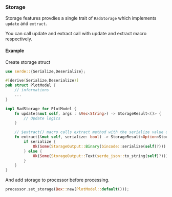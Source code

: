 ### Storage

Storage features provdies a single trait of ```RadStorage``` which implements
```update``` and ```extract```.

You can call update and extract call with update and extract macro respectively.

#### Example

Create storage struct

```rust
use serde::{Serialize,Deserialize};

#[derive(Serialize,Deserialize)]
pub struct PlotModel {
	// informations
	...
}

impl RadStorage for PlotModel {
	fn update(&mut self, args : &Vec<String>) -> StorageResult<()> {
		// Update logics
	}

	// $extract() macro calls extract method with the serialize value of "false"
	fn extract(&mut self, serialize: bool) -> StorageResult<Option<StorageOutput>> {
		if serialize {
			Ok(Some(StorageOutput::Binary(bincode::serialize(self)?)))
		} else {
			Ok(Some(StorageOutput::Text(serde_json::to_string(self)?)))
		}
	}
}
```
And add storage to processor before processing.

```rust
processor.set_storage(Box::new(PlotModel::default()));
```
